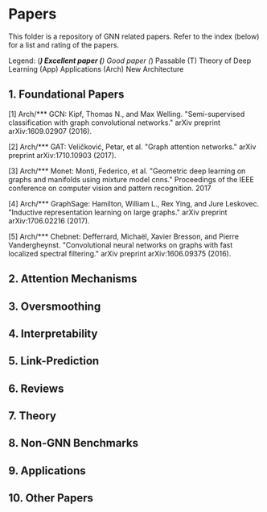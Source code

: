 # Papers


This folder is a repository of GNN related papers. Refer to the index (below) for a list and rating of the papers.

Legend:
(***)  Excellent paper
(**)   Good paper
(*)    Passable
(T)    Theory of Deep Learning
(App)  Applications
(Arch) New Architecture


## 1. Foundational Papers

[1] Arch/*** GCN: Kipf, Thomas N., and Max Welling. "Semi-supervised classification with graph convolutional networks." arXiv preprint arXiv:1609.02907 (2016).

[2] Arch/*** GAT: Veličković, Petar, et al. "Graph attention networks." arXiv preprint arXiv:1710.10903 (2017).

[3] Arch/*** Monet: Monti, Federico, et al. "Geometric deep learning on graphs and manifolds using mixture model cnns." Proceedings of the IEEE conference on computer vision and pattern recognition. 2017

[4] Arch/*** GraphSage: Hamilton, William L., Rex Ying, and Jure Leskovec. "Inductive representation learning on large graphs." arXiv preprint arXiv:1706.02216 (2017).

[5] Arch/*** Chebnet: Defferrard, Michaël, Xavier Bresson, and Pierre Vandergheynst. "Convolutional neural networks on graphs with fast localized spectral filtering." arXiv preprint arXiv:1606.09375 (2016).

## 2. Attention Mechanisms


## 3. Oversmoothing

## 4. Interpretability

## 5. Link-Prediction

## 6. Reviews

## 7. Theory

## 8. Non-GNN Benchmarks

## 9. Applications


## 10. Other Papers

